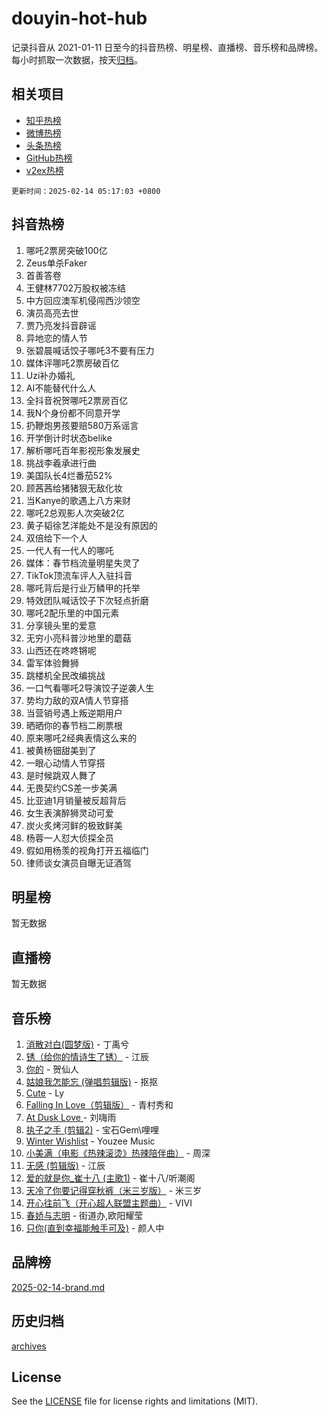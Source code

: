 # douyin-hot-hub

记录抖音从 2021-01-11 日至今的抖音热榜、明星榜、直播榜、音乐榜和品牌榜。每小时抓取一次数据，按天[归档](archives)。

## 相关项目

- [知乎热榜](https://github.com/lonnyzhang423/zhihu-hot-hub)
- [微博热榜](https://github.com/lonnyzhang423/weibo-hot-hub)
- [头条热榜](https://github.com/lonnyzhang423/toutiao-hot-hub)
- [GitHub热榜](https://github.com/lonnyzhang423/github-hot-hub)
- [v2ex热榜](https://github.com/lonnyzhang423/v2ex-hot-hub)


`更新时间：2025-02-14 05:17:03 +0800`

## 抖音热榜

1. 哪吒2票房突破100亿
1. Zeus单杀Faker
1. 首善答卷
1. 王健林7702万股权被冻结
1. 中方回应澳军机侵闯西沙领空
1. 演员高亮去世
1. 贾乃亮发抖音辟谣
1. 异地恋的情人节
1. 张碧晨喊话饺子哪吒3不要有压力
1. 媒体评哪吒2票房破百亿
1. Uzi补办婚礼
1. AI不能替代什么人
1. 全抖音祝贺哪吒2票房百亿
1. 我N个身份都不同意开学
1. 扔鞭炮男孩要赔580万系谣言
1. 开学倒计时状态belike
1. 解析哪吒百年影视形象发展史
1. 挑战李羲承进行曲
1. 美国队长4烂番茄52%
1. 顾茜茜给猪猪狠无敌化妆
1. 当Kanye的歌遇上八方来财
1. 哪吒2总观影人次突破2亿
1. 黄子韬徐艺洋能处不是没有原因的
1. 双倍给下一个人
1. 一代人有一代人的哪吒
1. 媒体：春节档流量明星失灵了
1. TikTok顶流车评人入驻抖音
1. 哪吒背后是行业万鳞甲的托举
1. 特效团队喊话饺子下次轻点折磨
1. 哪吒2配乐里的中国元素
1. 分享镜头里的爱意
1. 无穷小亮科普沙地里的蘑菇
1. 山西还在咚咚锵呢
1. 雷军体验舞狮
1. 跳楼机全民改编挑战
1. 一口气看哪吒2导演饺子逆袭人生
1. 势均力敌的双A情人节穿搭
1. 当营销号遇上叛逆期用户
1. 晒晒你的春节档二刷票根
1. 原来哪吒2经典表情这么来的
1. 被黄杨钿甜美到了
1. 一眼心动情人节穿搭
1. 是时候跳双人舞了
1. 无畏契约CS差一步美满
1. 比亚迪1月销量被反超背后
1. 女生表演醉狮灵动可爱
1. 炭火炙烤河鲜的极致鲜美
1. 杨蓉一人怼大侦探全员
1. 假如用杨羡的视角打开五福临门
1. 律师谈女演员自曝无证酒驾

## 明星榜

暂无数据

## 直播榜

暂无数据

## 音乐榜

1. [消散对白(圆梦版)](https://sf5-hl-cdn-tos.douyinstatic.com/obj/tos-cn-ve-2774/og4jB5I5IizzoZVAAAzWgBMAsMDWoArfwBOiFs) - 丁禹兮
1. [锈（给你的情诗生了锈）](https://sf3-cdn-tos.douyinstatic.com/obj/tos-cn-ve-2774/o8a1PBtVqIYbPEGK6e5A4egedVMdm3fCIz6bbE) - 江辰
1. [你的](https://sf5-hl-cdn-tos.douyinstatic.com/obj/tos-cn-ve-2774/oYuIeKf42jB7sEV6B2upMdpYAgfrQWj0FeRegh) - 贺仙人
1. [姑娘我怎能忘 (弹唱剪辑版)](https://sf5-hl-cdn-tos.douyinstatic.com/obj/tos-cn-ve-2774/okamwrBGEMz6illuEofAsMV4yzF5tVWbBiA5AI) - 抠抠
1. [Cute](https://sf5-hl-cdn-tos.douyinstatic.com/obj/tos-cn-ve-2774/o4IbIzHWKAAB4wsS5qMBRiiAlEBGTpQRNfFvuo) - Ly
1. [Falling In Love（剪辑版）](https://sf5-hl-cdn-tos.douyinstatic.com/obj/tos-cn-ve-2774/o8ajpA8zzgBPahbBIO8AcKGBLJezFCRd1wfP9f) - 青村秀和
1. [ At Dusk  Love ](https://sf5-hl-cdn-tos.douyinstatic.com/obj/tos-cn-ve-2774/o8CrpCf5CaYgI4ZrtQgMQAFEfuGqNnRSDQAPBc) - 刘嗨雨
1. [执子之手 (剪辑2)](https://sf5-hl-cdn-tos.douyinstatic.com/obj/tos-cn-ve-2774/oUoZLQjCc31XzqsBnBQUNgeKtYPBcgbFDwtfcu) - 宝石Gem\哩哩
1. [Winter Wishlist](https://sf5-hl-cdn-tos.douyinstatic.com/obj/tos-cn-ve-2774/oIIgUOeamCFCVAzxN6MFRLIBlLGpUqQxeeHrLE) - Youzee Music
1. [小美满（电影《热辣滚烫》热辣陪伴曲）](https://sf5-hl-cdn-tos.douyinstatic.com/obj/tos-cn-ve-2774/o0GAn2lSgfZIDUgtevCGDQYnFg4CwnrBaxbTZL) - 周深
1. [无感 (剪辑版)](https://sf3-cdn-tos.douyinstatic.com/obj/tos-cn-ve-2774/o0eIsUzJBDlQaQFC5OFlgbMEZC1TFYBftOBn6p) - 江辰
1. [爱的就是你_崔十八 (主歌1)](https://sf6-cdn-tos.douyinstatic.com/obj/tos-cn-ve-2774/oI5BO5DhFZ6UTcNCnZaOCBLtZ7WIMQGfgnXf5E) - 崔十八/听潮阁
1. [天冷了你要记得穿秋裤（米三岁版）](https://sf5-hl-cdn-tos.douyinstatic.com/obj/tos-cn-ve-2774/oQlIwVIDWiZ6BQilAorS7MA0AgCkQDvcZAdm1) - 米三岁
1. [开心往前飞（开心超人联盟主题曲）](https://sf5-hl-cdn-tos.douyinstatic.com/obj/tos-cn-ve-2774/9d8fb7c82cf1421fb93a9fe925275e0a) - VIVI
1. [春娇与志明](https://sf5-hl-cdn-tos.douyinstatic.com/obj/tos-cn-ve-2774/e530d8fceb7044b39707d7f9ff54add1) - 街道办,欧阳耀莹
1. [只你(直到幸福能触手可及)](https://sf5-hl-cdn-tos.douyinstatic.com/obj/tos-cn-ve-2774/o0lBkRDzFTeaVSUz3ZZSCBVtZ5DIMQGfgmEAuE) - 颜人中

## 品牌榜

[2025-02-14-brand.md](archives/2025-02-14-brand.md)

## 历史归档

[archives](archives)

## License

See the [LICENSE](LICENSE) file for license rights and limitations (MIT).

